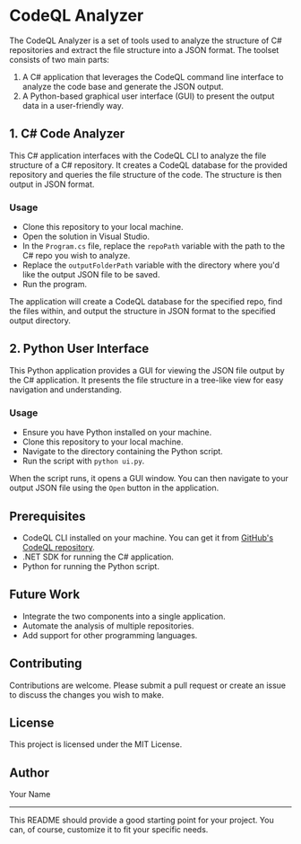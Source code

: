 # CodeQL Analyzer

The CodeQL Analyzer is a set of tools used to analyze the structure of C# repositories and extract the file structure into a JSON format. The toolset consists of two main parts: 

1. A C# application that leverages the CodeQL command line interface to analyze the code base and generate the JSON output.
2. A Python-based graphical user interface (GUI) to present the output data in a user-friendly way.

## 1. C# Code Analyzer

This C# application interfaces with the CodeQL CLI to analyze the file structure of a C# repository. It creates a CodeQL database for the provided repository and queries the file structure of the code. The structure is then output in JSON format.

### Usage

- Clone this repository to your local machine.
- Open the solution in Visual Studio.
- In the `Program.cs` file, replace the `repoPath` variable with the path to the C# repo you wish to analyze.
- Replace the `outputFolderPath` variable with the directory where you'd like the output JSON file to be saved.
- Run the program.

The application will create a CodeQL database for the specified repo, find the files within, and output the structure in JSON format to the specified output directory.

## 2. Python User Interface

This Python application provides a GUI for viewing the JSON file output by the C# application. It presents the file structure in a tree-like view for easy navigation and understanding.

### Usage

- Ensure you have Python installed on your machine.
- Clone this repository to your local machine.
- Navigate to the directory containing the Python script.
- Run the script with `python ui.py`.

When the script runs, it opens a GUI window. You can then navigate to your output JSON file using the `Open` button in the application.

## Prerequisites

- CodeQL CLI installed on your machine. You can get it from [GitHub's CodeQL repository](https://github.com/github/codeql-cli-binaries).
- .NET SDK for running the C# application.
- Python for running the Python script.

## Future Work

- Integrate the two components into a single application.
- Automate the analysis of multiple repositories.
- Add support for other programming languages.

## Contributing

Contributions are welcome. Please submit a pull request or create an issue to discuss the changes you wish to make.

## License

This project is licensed under the MIT License.

## Author

Your Name

---

This README should provide a good starting point for your project. You can, of course, customize it to fit your specific needs.
